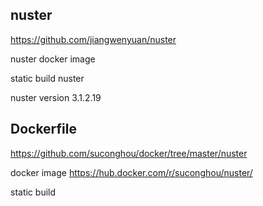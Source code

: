## nuster

https://github.com/jiangwenyuan/nuster

nuster docker image

static build nuster

nuster version 3.1.2.19


## Dockerfile

https://github.com/suconghou/docker/tree/master/nuster

docker image  https://hub.docker.com/r/suconghou/nuster/

static build

